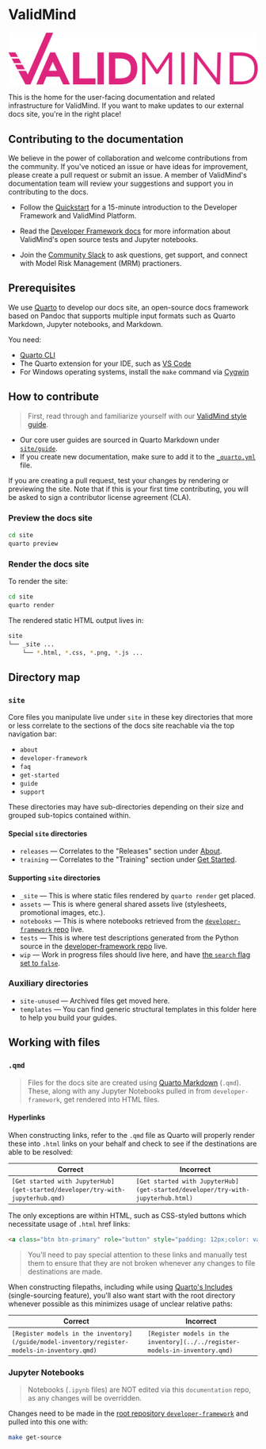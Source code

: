 # ValidMind

![](site/about/ValidMind-logo-color.svg)

This is the home for the user-facing documentation and related infrastructure for ValidMind. If you want to make updates to our external docs site, you're in the right place!

## Contributing to the documentation

We believe in the power of collaboration and welcome contributions from the community. If you've noticed an issue or have ideas for improvement, please create a pull request or submit an issue. A member of ValidMind's documentation team will review your suggestions and support you in contributing to the docs. 

- Follow the [Quickstart](https://docs.validmind.ai/get-started/developer/try-with-jupyterhub.html) for a 15-minute introduction to the Developer Framework and ValidMind Platform.

- Read the [Developer Framework docs](https://docs.validmind.ai/developer/get-started-developer-framework.html) for more information about ValidMind's open source tests and Jupyter notebooks.

- Join the [Community Slack](https://docs.validmind.ai/about/contributing/join-community.html) to ask questions, get support, and connect with Model Risk Management (MRM) practioners.

## Prerequisites

We use [Quarto](https://quarto.org) to develop our docs site, an open-source docs framework based on Pandoc that supports multiple input formats such as Quarto Markdown, Jupyter notebooks, and Markdown.

You need:

- [Quarto CLI](https://quarto.org/docs/get-started/)
- The Quarto extension for your IDE, such as [VS Code](https://marketplace.visualstudio.com/items?itemName=quarto.quarto)
- For Windows operating systems, install the `make` command via [Cygwin](https://cygwin.com/install.html)

## How to contribute
> First, read through and familiarize yourself with our [ValidMind style guide](https://docs.validmind.ai/about/contributing/style-guide/style-guide.html).

- Our core user guides are sourced in Quarto Markdown under [`site/guide`](https://github.com/validmind/documentation/tree/main/site/guide). 
- If you create new documentation, make sure to add it to the [`_quarto.yml`](https://github.com/validmind/documentation/blob/main/site/_quarto.yml) file.

If you are creating a pull request, test your changes by rendering or previewing the site. Note that if this is your first time contributing, you will be asked to sign a contributor license agreement (CLA).

### Preview the docs site

```bash
cd site
quarto preview
```

### Render the docs site

To render the site:

```bash
cd site
quarto render
```

The rendered static HTML output lives in:

```bash
site
└── _site ...
    └── *.html, *.css, *.png, *.js ...
```

## Directory map

### `site`
Core files you manipulate live under `site` in these key directories that more or less correlate to the sections of the docs site reachable via the top navigation bar:

- `about` 
- `developer-framework` 
- `faq` 
- `get-started` 
- `guide`  
- `support` 

These directories may have sub-directories depending on their size and grouped sub-topics contained within. 

#### Special `site` directories
- `releases` — Correlates to the "Releases" section under [About](https://docs.validmind.ai/about/overview.html).
- `training` — Correlates to the "Training" section under [Get Started](https://docs.validmind.ai/training/training-overview.html).

#### Supporting `site` directories
- `_site` — This is where static files rendered by `quarto render` get placed.
- `assets` — This is where general shared assets live (stylesheets, promotional images, etc.).
- `notebooks` — This is where notebooks retrieved from the [`developer-framework` repo](https://github.com/validmind/developer-framework) live.
- `tests` — This is where test descriptions generated from the Python source in the [developer-framework repo](https://github.com/validmind/developer-framework) live.
- `wip` — Work in progress files should live here, and have [the `search` flag set to `false`](https://quarto.org/docs/websites/website-search.html#disabling-search).

### Auxiliary directories

- `site-unused` — Archived files get moved here. 
- `templates` — You can find generic structural templates in this folder here to help you build your guides.

## Working with files

### `.qmd`
> Files for the docs site are created using [Quarto Markdown](https://quarto.org/docs/authoring/markdown-basics.html) (`.qmd`). These, along with any Jupyter Notebooks pulled in from `developer-framework`, get rendered into HTML files. 

#### Hyperlinks
When constructing links, refer to the `.qmd` file as Quarto will properly render these into `.html` links on your behalf and check to see if the destinations are able to be resolved:

| Correct | Incorrect |
|---|---|
| `[Get started with JupyterHub](get-started/developer/try-with-jupyterhub.qmd)` | `[Get started with JupyterHub](get-started/developer/try-with-jupyterhub.html)` |

The only exceptions are within HTML, such as CSS-styled buttons which necessitate usage of `.html` href links:

```html
<a class="btn btn-primary" role="button" style="padding: 12px;color: var(--bs-white);background: #DE257E;border-radius: 4px;margin-top: 40px;font-family: 'Inter';font-style: normal;font-weight: 700;font-size: 14px;line-height: 100%;border: 1px solid var(--bs-pink);" href="get-started/developer/try-with-jupyterhub.html">QuickStart</a>
```

> You'll need to pay special attention to these links and manually test them to ensure that they are not broken whenever any changes to file destinations are made. 

When constructing filepaths, including while using [Quarto's Includes](https://quarto.org/docs/authoring/includes.html) (single-sourcing feature), you'll also want start with the root directory whenever possible as this minimizes usage of unclear relative paths: 

| Correct | Incorrect |
|---|---|
| `[Register models in the inventory](/guide/model-inventory/register-models-in-inventory.qmd)` | `[Register models in the inventory](../../register-models-in-inventory.qmd)` |

### Jupyter Notebooks
> Notebooks (`.ipynb` files) are NOT edited via this `documentation` repo, as any changes will be overridden. 

Changes need to be made in the [root repository `developer-framework`](https://github.com/validmind/developer-framework) and pulled into this one with:

```bash
make get-source
```


